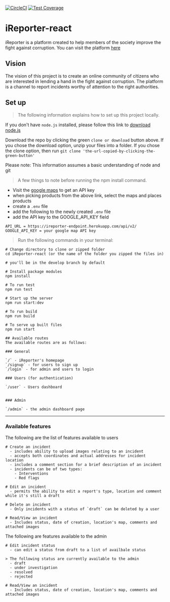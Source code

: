 [![CircleCI](https://circleci.com/gh/thislekan/iReporter-react.svg?style=svg)](https://circleci.com/gh/thislekan/iReporter-react) [![Test Coverage](https://api.codeclimate.com/v1/badges/4ee44b5be089e464ba9a/test_coverage)](https://codeclimate.com/github/thislekan/iReporter-react/test_coverage)

# iReporter-react
iReporter is a platform created to help members of the society improve the fight against corruption. You can visit the platform [here](https://ireport-react.herokuapp.com/)

## Vision
The vision of this project is to create an online community of citizens who are interested in lending a hand in the fight against corruption. The platform is a channel to report incidents worthy of attention to the right authorities.


## Set up
>The following information explains how to set up this project locally.

If you don't have ```node.js``` installed, please follow this link to [download node.js](https://nodejs.org/en/)

Download the repo by clicking the green ```clone or download``` button above. If you chose the download option, unzip your files into a folder. If you chose the clone option, then run ```git clone 'the-url-copied-by-clicking-the-green-button'```

Please note: This information assumes a basic understanding of node and git


> A few things to note before running the npm install command.

- Visit the [google maps](https://cloud.google.com/maps-platform/?__utma=102347093.83614144.1557219504.1557219514.1557219514.1&__utmb=102347093.0.10.1557219514&__utmc=102347093&__utmx=-&__utmz=102347093.1557219514.1.1.utmcsr=(direct)|utmccn=(direct)|utmcmd=(none)&__utmv=-&__utmk=200983598&_ga=2.100516311.-83614144.1557219504#get-started) to get an API key
- when picking products from the above link, select the maps and places products
- create a `.env` file
- add the following to the newly created `.env` file
- add the API key to the GOOGLE_API_KEY field

```
API_URL = https://ireporter-endpoint.herokuapp.com/api/v2/
GOOGLE_API_KEY = your google map API key

```

> Run the following commands in your terminal:

```
# Change directory to clone or zipped folder
cd iReporter-react (or the name of the folder you zipped the files in)

# you'll be in the develop branch by default

# Install package modules
npm install

# To run test
npm run test

# Start up the server
npm run start:dev

# To run build
npm run build

# To serve up built files
npm run start

```

```
## Available routes
The available routes are as follows:

### General

`/` - iReporter's homepage
`/signup` - for users to sign up
`/login` - for admin and users to login

### Users (for authentication)

`/user` - Users dashboard


### Admin

`/admin` - the admin dashboard page
```

---

### Available features

The following are the list of features available to users
```
# Create an incident
  - includes ability to upload images relating to an incident
  - accepts both coordinates and actual addresses for incident location
  - includes a comment section for a brief description of an incident
  - incidents can be of two types: 
    - Interventions
    - Red flags

# Edit an incident
  - permits the ability to edit a report's type, location and comment while it's still a draft

# Delete an incident
  - Only incidents with a status of `draft` can be deleted by a user

# Read/View an incident
  - Includes status, date of creation, location's map, comments and attached images
```

The following are features available to the admin
```
# Edit incident status
  - can edit a status from draft to a list of availbale status

> The following status are currently available to the admin
  - draft
  - under investigation
  - resolved
  - rejected

# Read/View an incident
  - Includes status, date of creation, location's map, comments and attached images

```
  